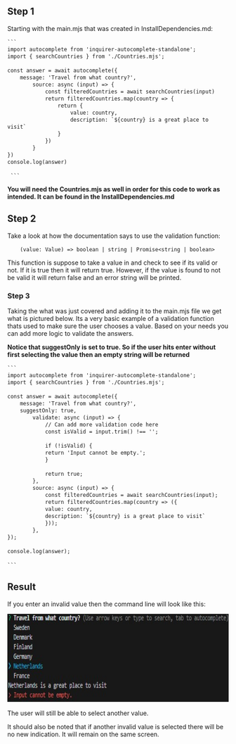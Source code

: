 ## Step 1

Starting with the main.mjs that was created in InstallDependencies.md:

 

    ```
    import autocomplete from 'inquirer-autocomplete-standalone';
    import { searchCountries } from './Countries.mjs';

    const answer = await autocomplete({
        message: 'Travel from what country?',
            source: async (input) => {
                const filteredCountries = await searchCountries(input)
                return filteredCountries.map(country => {
                    return {
                        value: country,
                        description: `${country} is a great place to visit`
                    }
                })
            }
    })
    console.log(answer) 
    
     ```
__You will need the Countries.mjs as well in order for this code to work as intended. It can be found in the InstallDependencies.md__

## Step 2

Take a look at how the documentation says to use the validation function: 

        (value: Value) => boolean | string | Promise<string | boolean>

This function is suppose to take a value in and check to see if its valid or not. If it is true then it will return true. However, if the value is found to not be valid it will return false and an error string will be printed. 

### Step 3

Taking the what was just covered and adding it to the main.mjs file we get what is pictured below. Its a very basic  example of a validation function thats used to make sure the user chooses a value. Based on your needs you can add more logic to validate the answers.

__Notice that suggestOnly is set to true. So if the user hits enter without first selecting the value then an empty string will be returned__

    ```
    import autocomplete from 'inquirer-autocomplete-standalone';
    import { searchCountries } from './Countries.mjs';

    const answer = await autocomplete({
        message: 'Travel from what country?',
        suggestOnly: true,
            validate: async (input) => {
                // Can add more validation code here
                const isValid = input.trim() !== ''; 

                if (!isValid) {
                return 'Input cannot be empty.';
                }

                return true; 
            },
            source: async (input) => {
                const filteredCountries = await searchCountries(input);
                return filteredCountries.map(country => ({
                value: country,
                description: `${country} is a great place to visit`
                }));
            },
    });

    console.log(answer);

    ```

## Result

If you enter an invalid value then the command line will look like this:

<img src="Images/InvalidEntry.jpg" alt="Page Limit Result" width="1000" height="200">

The user will still be able to select another value.

 It should also be noted that if another invalid value is selected there will be no new indication. It will remain on the same screen.  
